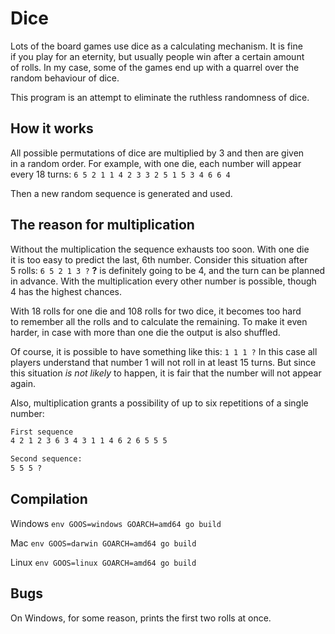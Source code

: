 # Dice

Lots of the board games use dice as a calculating mechanism. It is fine if you play for an eternity, but usually people win after a certain amount of rolls. In my case, some of the games end up with a quarrel over the random behaviour of dice.

This program is an attempt to eliminate the ruthless randomness of dice.

## How it works

All possible permutations of dice are multiplied by 3 and then are given in a random order. For example, with one die, each number will appear every 18 turns:
`6 5 2 1 1 4 2 3 3 2 5 1 5 3 4 6 6 4`

Then a new random sequence is generated and used.

## The reason for multiplication

Without the multiplication the sequence exhausts too soon. With one die it is too easy to predict the last, 6th number. Consider this situation after 5 rolls:
`6 5 2 1 3 ?`
**?** is definitely going to be 4, and the turn can be planned in advance. With the multiplication every other number is possible, though 4 has the highest chances.

With 18 rolls for one die and 108 rolls for two dice, it becomes too hard to remember all the rolls and to calculate the remaining. To make it even harder, in case with more than one die the output is also shuffled.

Of course, it is possible to have something like this:
`1 1 1 ?`
In this case all players understand that number 1 will not roll in at least 15 turns. But since this situation _is not likely_ to happen, it is fair that the number will not appear again.

Also, multiplication grants a possibility of up to six repetitions of a single number:

```markdown
First sequence
4 2 1 2 3 6 3 4 3 1 1 4 6 2 6 5 5 5

Second sequence:
5 5 5 ?
```

## Compilation

Windows
`env GOOS=windows GOARCH=amd64 go build`

Mac
`env GOOS=darwin GOARCH=amd64 go build`

Linux
`env GOOS=linux GOARCH=amd64 go build`

## Bugs

On Windows, for some reason, prints the first two rolls at once.
